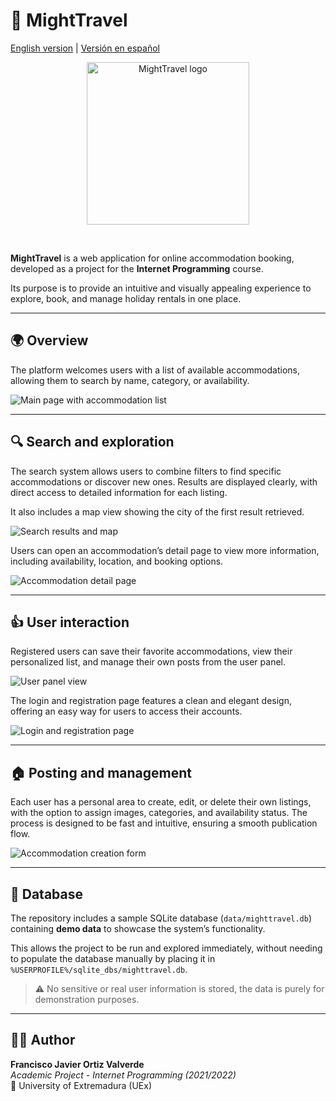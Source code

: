 # 🧭 MightTravel

[English version](README.md) | [Versión en español](README.es.md)

<p align="center">
  <picture>
    <source media="(prefers-color-scheme: dark)" srcset="res/img/project_logo_white.png">
    <source media="(prefers-color-scheme: light)" srcset="res/img/project_logo_black.png">
    <img alt="MightTravel logo" src="res/img/project_logo.png" width="260">
  </picture>
</p>

<br>

**MightTravel** is a web application for online accommodation booking, developed as a project for the **Internet Programming** course.   

Its purpose is to provide an intuitive and visually appealing experience to explore, book, and manage holiday rentals in one place.

---

## 🌍 Overview

The platform welcomes users with a list of available accommodations, allowing them to search by name, category, or availability.

![Main page with accommodation list](res/img/main_page.png)

---

## 🔍 Search and exploration

The search system allows users to combine filters to find specific accommodations or discover new ones. Results are displayed clearly, with direct access to detailed information for each listing.  

It also includes a map view showing the city of the first result retrieved.

![Search results and map](res/img/search_results_map.png)

Users can open an accommodation’s detail page to view more information, including availability, location, and booking options.

![Accommodation detail page](res/img/accommodation_detail.png)

---

## 👍 User interaction

Registered users can save their favorite accommodations, view their personalized list, and manage their own posts from the user panel.

![User panel view](res/img/user_panel.png)

The login and registration page features a clean and elegant design, offering an easy way for users to access their accounts.

![Login and registration page](res/img/login_register.png)

---

## 🏠 Posting and management

Each user has a personal area to create, edit, or delete their own listings, with the option to assign images, categories, and availability status. The process is designed to be fast and intuitive, ensuring a smooth publication flow.

![Accommodation creation form](res/img/accommodation_form.png)

---

## 💾 Database

The repository includes a sample SQLite database (`data/mighttravel.db`) containing **demo data** to showcase the system’s functionality.  

This allows the project to be run and explored immediately, without needing to populate the database manually by placing it in `%USERPROFILE%/sqlite_dbs/mighttravel.db`.  
  
> ⚠️ No sensitive or real user information is stored, the data is purely for demonstration purposes.

---

## 👨‍💻 Author

**Francisco Javier Ortiz Valverde**  
*Academic Project - Internet Programming (2021/2022)*  
🏫 University of Extremadura (UEx)
